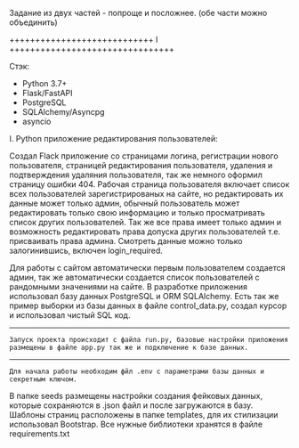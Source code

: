 Задание из двух частей - попроще и посложнее.
(обе части можно объединить)

++++++++++++++++++++++++++++ I ++++++++++++++++++++++++++++++++

Стэк:

- Python 3.7+
- Flask/FastAPI
- PostgreSQL
- SQLAlchemy/Asyncpg
- asyncio

I. Python приложение редактирования пользователей:

Создал Flack приложение со страницами логина, регистрации нового пользователя, страницей редактирования пользователя, удаления и подтверждения удаляния пользователя, так же немного оформил страницу ошибки 404.
Рабочая страница пользователя включает список всех пользователей зарегистрированых на сайте, но редактировать их данные может только админ, обычный пользователь может редактировать только свою информацию и только просматривать список других пользователей.
Так же все права имеет только админ и возможность редактировать права допуска других пользователей т.е. присваивать права админа.
Смотреть данные можно только залогинившись, включен login_required.

Для работы с сайтом автоматически первым пользователем создается админ, так же автоматически создается список пользователей с рандомными значениями
на сайте. В  разработке приложения использовал базу данных PostgreSQL и ORM SQLAlchemy.
Есть так же пример выборки из базы данных в файле control_data.py, создал курсор и использовал чистый SQL код.
***
    Запуск проекта происходит с файла run.py, базовые настройки приложения размещены в файле app.py так же и подключение к базе данных.
***
    Для начала работы необходим фйл .env с параметрами базы данных и секретным ключом.
В папке seeds размещены настройки создания фейковых данных, которые сохраняются в .json файл
и после загружаются в базу. 
Шаблоны страниц расположены в папке templates, для их стилизации использовал Bootstrap.
Все нужные библиотеки хранятся в файле requirements.txt

